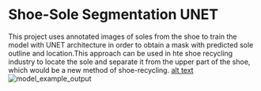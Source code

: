 # Shoe-Sole Segmentation UNET
This project uses annotated images of soles from the shoe to train the model with UNET architecture in order to obtain a mask with predicted sole outline and location.This approach can be used in hte shoe recycling industry to locate the sole and separate it from the upper part of the shoe, which would be a new method of shoe-recycling.
[alt text](https://github.com/marseller/Shoe-sole-segmentation/blob/main/model_example_output.png?raw=true)
![model_example_output](https://github.com/marseller/Shoe-sole-segmentation/assets/54594235/c0119db2-af6c-4408-9eb9-4bf93f119e73)



